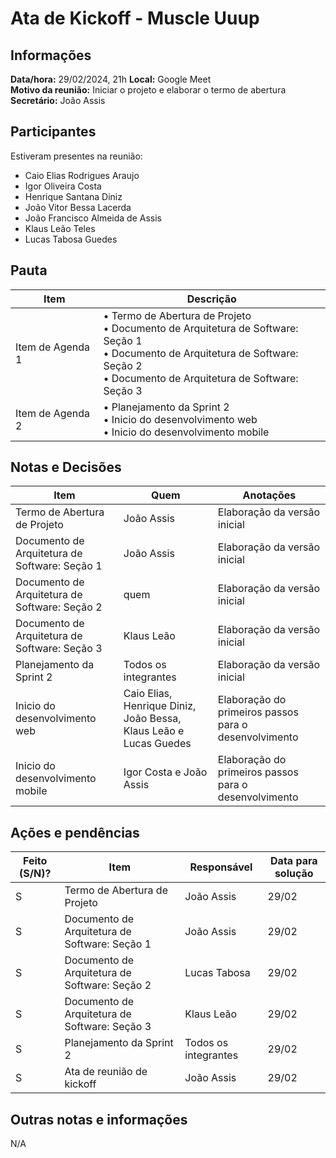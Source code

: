 # Ata de Kickoff - Muscle Uuup

## Informações
**Data/hora:** 29/02/2024, 21h
**Local:** Google Meet  
**Motivo da reunião:** Iniciar o projeto e elaborar o termo de abertura  
**Secretário:** João Assis 

## Participantes
Estiveram presentes na reunião:
- Caio Elias Rodrigues Araujo
- Igor Oliveira Costa
- Henrique Santana Diniz
- João Vitor Bessa Lacerda
- João Francisco Almeida de Assis
- Klaus Leão Teles
- Lucas Tabosa Guedes

## Pauta

Item | Descrição
---- | ----
Item de Agenda 1 | • Termo de Abertura de Projeto <br>• Documento de Arquitetura de Software: Seção 1 <br>• Documento de Arquitetura de Software: Seção 2 <br>• Documento de Arquitetura de Software: Seção 3 
Item de Agenda 2 | • Planejamento da Sprint 2 <br>• Inicio do desenvolvimento web <br>• Inicio do desenvolvimento mobile <br> 

## Notas e Decisões
Item | Quem | Anotações |
---- | ---- | ---- |
Termo de Abertura de Projeto | João Assis | Elaboração da versão inicial |
Documento de Arquitetura de Software: Seção 1 | João Assis | Elaboração da versão inicial |
Documento de Arquitetura de Software: Seção 2 | quem | Elaboração da versão inicial |
Documento de Arquitetura de Software: Seção 3 | Klaus Leão | Elaboração da versão inicial |
Planejamento da Sprint 2 | Todos os integrantes | Elaboração da versão inicial |
Inicio do desenvolvimento web | Caio Elias, Henrique Diniz, João Bessa, Klaus Leão e Lucas Guedes | Elaboração do primeiros passos para o desenvolvimento |
Inicio do desenvolvimento mobile | Igor Costa e João Assis | Elaboração do primeiros passos para o desenvolvimento |

## Ações e pendências
| Feito (S/N)? | Item | Responsável | Data para solução |
| ---- | ---- | ---- | ---- |
| S | Termo de Abertura de Projeto | João Assis | 29/02 |
| S | Documento de Arquitetura de Software: Seção 1 | João Assis | 29/02 |
| S | Documento de Arquitetura de Software: Seção 2 | Lucas Tabosa | 29/02 |
| S | Documento de Arquitetura de Software: Seção 3 | Klaus Leão | 29/02 |
| S | Planejamento da Sprint 2 | Todos os integrantes | 29/02 |
| S | Ata de reunião de kickoff | João Assis | 29/02 |

## Outras notas e informações
N/A


